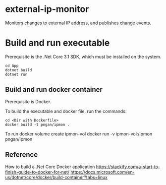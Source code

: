# external-ip-monitor
Monitors changes to external IP address, and publishes change events.

# Build and run executable

Prerequisite is the .Net Core 3.1 SDK, which must be installed on the system.

    cd App
    dotnet build
    dotnet run

## Build and run docker container

Prerequisite is Docker.

To build the executable and docker file, run the commands:

    cd <Dir with Dockerfile>
    docker build -t pngan/ipmon .

To run
    docker volume create ipmon-vol
    docker run -v ipmon-vol:/ipmon pngan/ipmon


## Reference
How to build a .Net Core Docker application
https://stackify.com/a-start-to-finish-guide-to-docker-for-net/
https://docs.microsoft.com/en-us/dotnet/core/docker/build-container?tabs=linux    